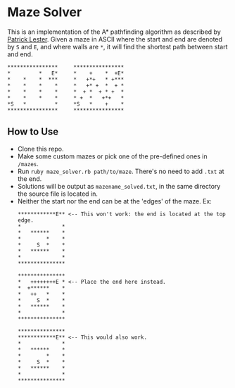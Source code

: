 # Maze Solver

This is an implementation of the A* pathfinding algorithm as described by [Patrick Lester](http://www.policyalmanac.org/games/aStarTutorial.htm). Given a maze in ASCII where the start and end are denoted by `S` and `E`, and where walls are `*`, it will find the shortest path between start and end.

```
****************     ****************
*         *   E*     *    +    *  +E*
*    *    *  ***     *   +*+   * +***
*    *    *    *     *   +* +  *  + *
*    *    *    *     *  + *  + * +  *
*    *    *    *     * +  *   +*+   *
*S   *         *     *S   *    +    *
****************     ****************
```

## How to Use

* Clone this repo.
* Make some custom mazes or pick one of the pre-defined ones in `/mazes`.
* Run `ruby maze_solver.rb path/to/maze`. There's no need to add `.txt` at the end.
* Solutions will be output as `mazename_solved.txt`, in the same directory the source file is located in.
* Neither the start nor the end can be at the 'edges' of the maze. Ex:
  ```
  ************E** <-- This won't work: the end is located at the top edge.
  *             *
  *   ******    *
  *        *    *
  *     S  *    *
  *   ******    *
  *             *
  ***************

  ***************
  *   ++++++++E * <-- Place the end here instead.
  *  +******    *
  *   ++   *    *
  *     S  *    *
  *   ******    *
  *             *
  ***************

  ***************
  ************E** <-- This would also work.
  *             *
  *   ******    *
  *        *    *
  *     S  *    *
  *   ******    *
  *             *
  ***************
  ```
